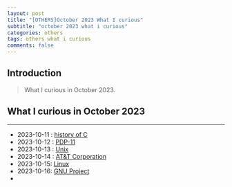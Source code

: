 ```yaml
---
layout: post
title: "[OTHERS]October 2023 What I curious"
subtitle: "october 2023 what i curious"
categories: others
tags: others what i curious
comments: false
---
```


## Introduction
> What I curious in October 2023.



## What I curious in October 2023
---
- 2023-10-11 : [history of C](https://en.wikipedia.org/wiki/C_(programming_language))
- 2023-10-12 : [PDP-11](https://en.wikipedia.org/wiki/PDP-11)
- 2023-10-13 : [Unix](https://en.wikipedia.org/wiki/Unix)
- 2023-10-14 : [AT&T Corporation](https://en.wikipedia.org/wiki/AT%26T_Corporation)
- 2023-10-15: [Linux](https://en.wikipedia.org/wiki/Linux)
- 2023-10-16: [GNU Project](https://en.wikipedia.org/wiki/GNU_Project)
- 